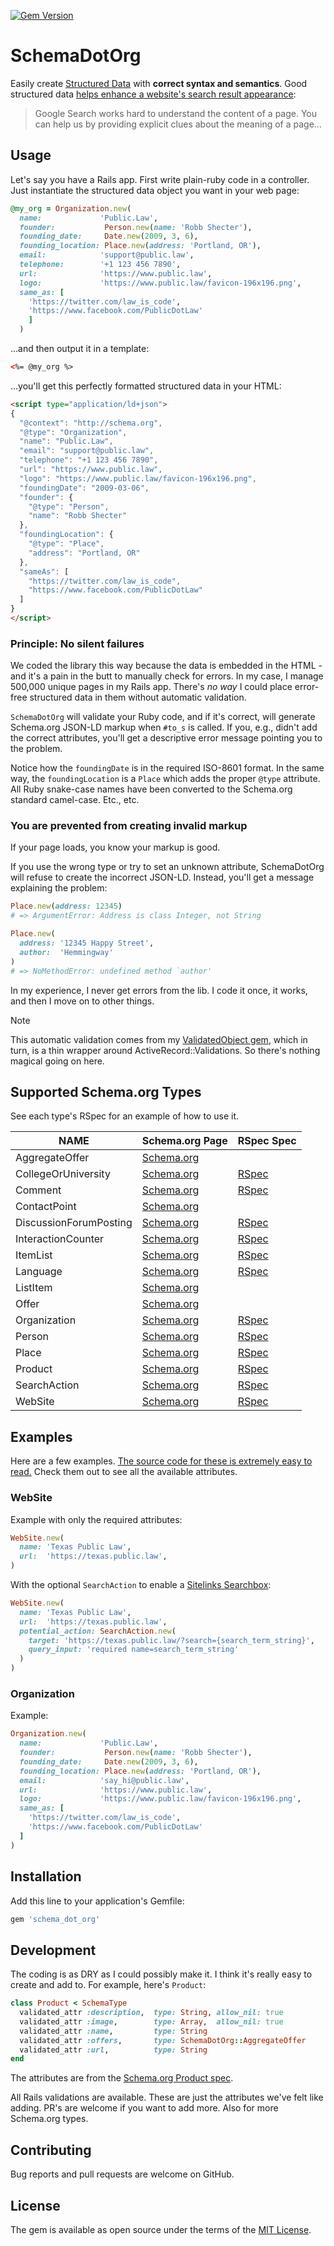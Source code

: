 [![Gem Version](https://badge.fury.io/rb/schema_dot_org.svg)](https://badge.fury.io/rb/schema_dot_org)

# SchemaDotOrg

Easily create [Structured Data](https://developers.google.com/search/docs/guides/intro-structured-data) with **correct syntax and semantics**.
Good structured data [helps enhance a website's search result appearance](https://developers.google.com/search/docs/guides/enhance-site):

> Google Search works hard to understand the content of a page. You can help us by providing explicit clues about the meaning of a page…

## Usage

Let's say you have a Rails app. First write plain-ruby code in a controller. Just instantiate
the structured data object you want in your web page:

```ruby
@my_org = Organization.new(
  name:             'Public.Law',
  founder:           Person.new(name: 'Robb Shecter'),
  founding_date:     Date.new(2009, 3, 6),
  founding_location: Place.new(address: 'Portland, OR'),
  email:            'support@public.law',
  telephone:        '+1 123 456 7890',
  url:              'https://www.public.law',
  logo:             'https://www.public.law/favicon-196x196.png',
  same_as: [
    'https://twitter.com/law_is_code',
    'https://www.facebook.com/PublicDotLaw'
    ]
  )
```

...and then output it in a template:

```html
<%= @my_org %>
```

...you'll get this perfectly formatted structured data in your HTML:

```html
<script type="application/ld+json">
{
  "@context": "http://schema.org",
  "@type": "Organization",
  "name": "Public.Law",
  "email": "support@public.law",
  "telephone": "+1 123 456 7890",
  "url": "https://www.public.law",
  "logo": "https://www.public.law/favicon-196x196.png",
  "foundingDate": "2009-03-06",
  "founder": {
    "@type": "Person",
    "name": "Robb Shecter"
  },
  "foundingLocation": {
    "@type": "Place",
    "address": "Portland, OR"
  },
  "sameAs": [
    "https://twitter.com/law_is_code",
    "https://www.facebook.com/PublicDotLaw"
  ]
}
</script>
```

### Principle: No silent failures

We coded the library this way because the data is embedded in the HTML - and it's a
pain in the butt to manually check for errors. In my case, I manage 500,000 unique
pages in my Rails app. There's _no way_ I could place error-free structured data in
them without automatic validation.

`SchemaDotOrg` will validate your Ruby code, and if it's correct, will generate Schema.org JSON-LD markup when `#to_s`
is called. If you, e.g., didn't add the correct attributes, you'll get a descriptive error message pointing
you to the problem.

Notice how the `foundingDate` is in the required ISO-8601 format. In the same way, the `foundingLocation` is a `Place`
which adds the proper `@type` attribute. All Ruby snake-case names have been converted to the Schema.org standard camel-case.
Etc., etc.

### You are prevented from creating invalid markup

If your page loads, you know your markup is good.

If you use the wrong type or try to set an unknown attribute, SchemaDotOrg will
refuse to create the incorrect JSON-LD. Instead, you'll get a message explaining
the problem:

```ruby
Place.new(address: 12345)
# => ArgumentError: Address is class Integer, not String

Place.new(
  address: '12345 Happy Street',
  author:  'Hemmingway'
)
# => NoMethodError: undefined method `author'
```

In my experience, I never get errors from the lib. I code it once, it works, and then
I move on to other things.

> [!NOTE]
> This automatic validation comes from my [ValidatedObject gem](https://github.com/dogweather/validated_object), which in turn,
> is a thin wrapper around ActiveRecord::Validations. So there's nothing magical going on here.

## Supported Schema.org Types

See each type's RSpec for an example of how to use it.

| NAME                   | Schema.org Page                                         | RSpec Spec                                                                                                             |
| ---------------------- | ------------------------------------------------------- | ---------------------------------------------------------------------------------------------------------------------- |
| AggregateOffer         | [Schema.org](https://schema.org/AggregateOffer)         |                                                                                                                        |
| CollegeOrUniversity    | [Schema.org](https://schema.org/CollegeOrUniversity)    | [RSpec](https://github.com/dogweather/schema-dot-org/blob/master/spec/schema_dot_org/college_or_university_spec.rb)    |
| Comment                | [Schema.org](https://schema.org/Comment)                | [RSpec](https://github.com/dogweather/schema-dot-org/blob/master/spec/schema_dot_org/comment_spec.rb)                  |
| ContactPoint           | [Schema.org](https://schema.org/ContactPoint)           |                                                                                                                        |
| DiscussionForumPosting | [Schema.org](https://schema.org/DiscussionForumPosting) | [RSpec](https://github.com/dogweather/schema-dot-org/blob/master/spec/schema_dot_org/discussion_forum_posting_spec.rb) |
| InteractionCounter     | [Schema.org](https://schema.org/InteractionCounter)     | [RSpec](https://github.com/dogweather/schema-dot-org/blob/master/spec/schema_dot_org/interaction_counter_spec.rb)      |
| ItemList               | [Schema.org](https://schema.org/ItemList)               | [RSpec](https://github.com/dogweather/schema-dot-org/blob/master/spec/schema_dot_org/item_list_spec.rb)                |
| Language               | [Schema.org](https://schema.org/Language)               | [RSpec](https://github.com/dogweather/schema-dot-org/blob/master/spec/schema_dot_org/language_spec.rb)                 |
| ListItem               | [Schema.org](https://schema.org/ListItem)               |                                                                                                                        |
| Offer                  | [Schema.org](https://schema.org/Offer)                  |                                                                                                                        |
| Organization           | [Schema.org](https://schema.org/Organization)           | [RSpec](https://github.com/dogweather/schema-dot-org/blob/master/spec/schema_dot_org/organization_spec.rb)             |
| Person                 | [Schema.org](https://schema.org/Person)                 | [RSpec](https://github.com/dogweather/schema-dot-org/blob/master/spec/schema_dot_org/person_spec.rb)                   |
| Place                  | [Schema.org](https://schema.org/Place)                  | [RSpec](https://github.com/dogweather/schema-dot-org/blob/master/spec/schema_dot_org/place_spec.rb)                    |
| Product                | [Schema.org](https://schema.org/Product)                | [RSpec](https://github.com/dogweather/schema-dot-org/blob/master/spec/schema_dot_org/product_spec.rb)                  |
| SearchAction           | [Schema.org](https://schema.org/SearchAction)           | [RSpec](https://github.com/dogweather/schema-dot-org/blob/master/spec/schema_dot_org/search_action_spec.rb)            |
| WebSite                | [Schema.org](https://schema.org/WebSite)                | [RSpec](https://github.com/dogweather/schema-dot-org/blob/master/spec/schema_dot_org/web_site_spec.rb)                 |

## Examples

Here are a few examples. [The source code for these is extremely easy to read.](https://github.com/dogweather/schema-dot-org/tree/master/lib/schema_dot_org)  Check them out to see all the available attributes.

### WebSite

Example with only the required attributes:

```ruby
WebSite.new(
  name: 'Texas Public Law',
  url:  'https://texas.public.law',
)
```

With the optional `SearchAction` to enable a [Sitelinks Searchbox](https://developers.google.com/search/docs/data-types/sitelinks-searchbox):

```ruby
WebSite.new(
  name: 'Texas Public Law',
  url:  'https://texas.public.law',
  potential_action: SearchAction.new(
    target: 'https://texas.public.law/?search={search_term_string}',
    query_input: 'required name=search_term_string'
  )
)
```

### Organization

Example:

```ruby
Organization.new(
  name:             'Public.Law',
  founder:           Person.new(name: 'Robb Shecter'),
  founding_date:     Date.new(2009, 3, 6),
  founding_location: Place.new(address: 'Portland, OR'),
  email:            'say_hi@public.law',
  url:              'https://www.public.law',
  logo:             'https://www.public.law/favicon-196x196.png',
  same_as: [
    'https://twitter.com/law_is_code',
    'https://www.facebook.com/PublicDotLaw'
  ]
)
```


## Installation

Add this line to your application's Gemfile:

```ruby
gem 'schema_dot_org'
```

## Development

The coding is as DRY as I could possibly make it. I think it's really
easy to create and add to. For example, here's `Product`:

```ruby
class Product < SchemaType
  validated_attr :description,  type: String, allow_nil: true
  validated_attr :image,        type: Array,  allow_nil: true
  validated_attr :name,         type: String
  validated_attr :offers,       type: SchemaDotOrg::AggregateOffer
  validated_attr :url,          type: String
end
```

The attributes are from the [Schema.org Product spec](https://schema.org/Product).

All Rails validations are available. These are just the attributes we've felt like
adding. PR's are welcome if you want to add more. Also for more Schema.org types.


## Contributing

Bug reports and pull requests are welcome on GitHub.

## License

The gem is available as open source under the terms of the [MIT License](https://opensource.org/licenses/MIT).
